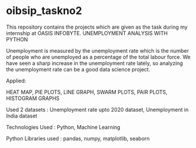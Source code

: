 # oibsip_taskno2
This repository contains the projects which are given as the task during my internship at OASIS INFOBYTE.
UNEMPLOYMENT ANALYSIS WITH PYTHON

Unemployment is measured by the unemployment rate which is the number of people who are unemployed as a percentage of the total labour force. We have seen a sharp increase in the unemployment rate lately, so analyzing the unemployment rate can be a good data science project.

Applied:

HEAT MAP, PIE PLOTS, LINE GRAPH, SWARM PLOTS, PAIR PLOTS, HISTOGRAM GRAPHS

Used 2 datasets : Unemployment rate upto 2020 dataset, Unemployment in India dataset

Technologies Used : Python, Machine Learning

Python Libraries used : pandas, numpy, matplotlib, seaborn
